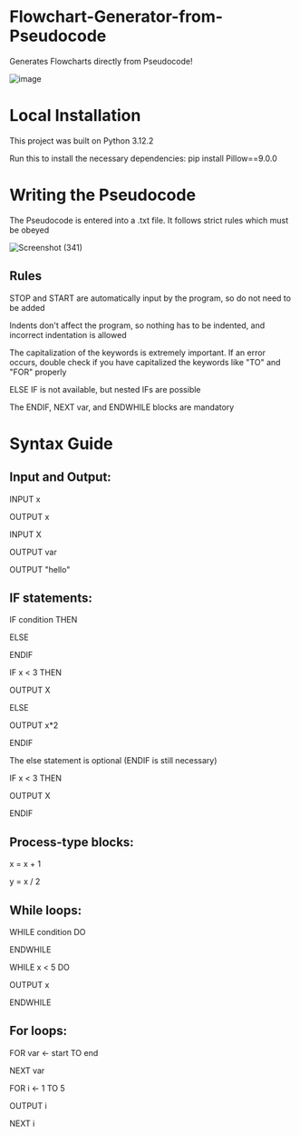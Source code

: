 # Flowchart-Generator-from-Pseudocode
Generates Flowcharts directly from Pseudocode!

![image](https://github.com/sanket1903/Flowchart-Generator-from-Pseudocode/assets/98966681/d933cc9d-4e60-430c-87c5-c0ccf28d1cce)
# Local Installation
This project was built on Python 3.12.2

Run this to install the necessary dependencies:
pip install Pillow==9.0.0 

# Writing the Pseudocode
The Pseudocode is entered into a .txt file. It follows strict rules which must be obeyed

![Screenshot (341)](https://github.com/sanket1903/Flowchart-Generator-from-Pseudocode/assets/98966681/e8eb6b1c-861e-4e8d-8194-663985858931)

## Rules
STOP and START are automatically input by the program, so do not need to be added

Indents don't affect the program, so nothing has to be indented, and incorrect indentation is allowed

The capitalization of the keywords is extremely important. If an error occurs, double check if you have capitalized the keywords like "TO" and "FOR" properly

ELSE IF is not available, but nested IFs are possible

The ENDIF, NEXT var, and ENDWHILE blocks are mandatory

# Syntax Guide
## Input and Output:

INPUT x

OUTPUT x


INPUT X

OUTPUT var

OUTPUT "hello"

## IF statements:

IF condition THEN

ELSE

ENDIF

IF x < 3 THEN

  OUTPUT X
  
ELSE

  OUTPUT x*2
  
ENDIF

The else statement is optional (ENDIF is still necessary)

IF x < 3 THEN

 OUTPUT X
 
ENDIF

## Process-type blocks:

x = x + 1

y = x / 2


## While loops:

WHILE condition DO

ENDWHILE

WHILE x < 5 DO

  OUTPUT x
  
ENDWHILE


## For loops:

FOR var <- start TO end

NEXT var

FOR i <- 1 TO 5

  OUTPUT i
  
NEXT i








